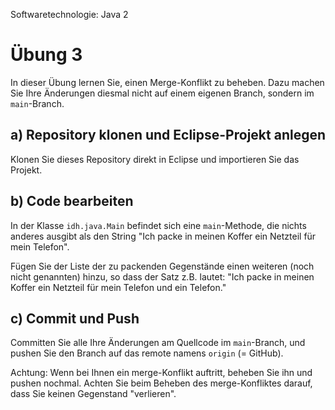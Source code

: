 Softwaretechnologie: Java 2

# Übung 3

In dieser Übung lernen Sie, einen Merge-Konflikt zu beheben. Dazu machen Sie Ihre Änderungen diesmal nicht auf einem eigenen Branch, sondern im `main`-Branch.

## a) Repository klonen und Eclipse-Projekt anlegen

Klonen Sie dieses Repository direkt in Eclipse und importieren Sie das Projekt.

## b) Code bearbeiten

In der Klasse `idh.java.Main` befindet sich eine `main`-Methode, die nichts anderes ausgibt als den String "Ich packe in meinen Koffer ein Netzteil für mein Telefon".

Fügen Sie der Liste der zu packenden Gegenstände einen weiteren (noch nicht genannten) hinzu, so dass der Satz z.B. lautet: "Ich packe in meinen Koffer ein Netzteil für mein Telefon und ein Telefon."

## c) Commit und Push
Committen Sie alle Ihre Änderungen am Quellcode im `main`-Branch, und pushen Sie den Branch auf das remote namens `origin` (= GitHub). 

Achtung: Wenn bei Ihnen ein merge-Konflikt auftritt, beheben Sie ihn und pushen nochmal. Achten Sie beim Beheben des merge-Konfliktes darauf, dass Sie keinen Gegenstand "verlieren".
